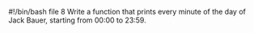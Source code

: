 #!/bin/bash
file 8 Write a function that prints every minute of the day of Jack Bauer, starting from 00:00 to 23:59.
